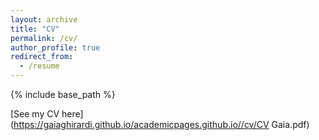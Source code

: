 ```yaml
---
layout: archive
title: "CV"
permalink: /cv/
author_profile: true
redirect_from:
  - /resume
---
```


{% include base_path %}

[See my CV here](https://gaiaghirardi.github.io/academicpages.github.io//cv/CV Gaia.pdf) 
